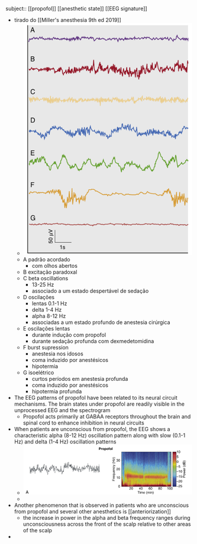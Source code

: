 subject:: [[propofol]] [[anesthetic state]] [[EEG signature]]

- tirado do [[Miller's anesthesia 9th ed 2019]]
	- ![image.png](../assets/image_1708418943870_0.png)
	- A padrão acordado
		- com olhos abertos
	- B excitação paradoxal
	- C beta oscillations
		- 13-25 Hz
		- associado a um estado despertável de sedação
	- D oscilações
		- lentas 0.1-1 Hz
		- delta 1-4 Hz
		- alpha 8-12 Hz
		- associadas a um estado profundo de anestesia cirúrgica
	- E oscilações lentas
		- durante indução com propofol
		- durante sedação profunda com dexmedetomidina
	- F burst supression
		- anestesia nos idosos
		- coma induzido por anestésicos
		- hipotermia
	- G isoelétrico
		- curtos períodos em anestesia profunda
		- coma induzido por anestésicos
		- hipotermia profunda
- The EEG patterns of propofol have been related to its neural circuit mechanisms. The brain states under propofol are readily visible in the unprocessed EEG and the spectrogram
	- Propofol acts primarily at GABAA receptors throughout the brain and spinal cord to enhance inhibition in neural circuits
- When patients are unconscious from propofol, the EEG shows a characteristic alpha (8-12 Hz) oscillation pattern along with slow (0.1-1 Hz) and delta (1-4 Hz) oscillation patterns
	- ![image.png](../assets/image_1708427608281_0.png)
	-
- Another phenomenon that is observed in patients who are unconscious from propofol and several
  other anesthetics is [[anteriorization]]
	- the increase in power in the alpha and beta frequency ranges during unconsciousness across the front of the scalp relative to other areas of the scalp
-